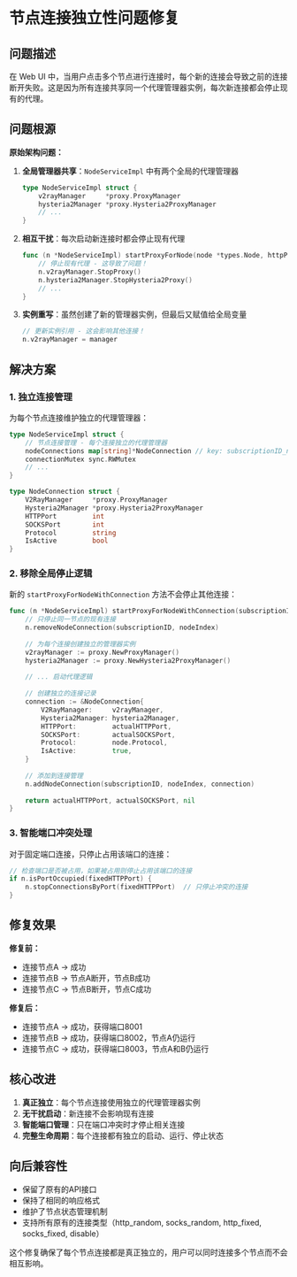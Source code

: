 # 节点连接独立性问题修复

## 问题描述

在 Web UI 中，当用户点击多个节点进行连接时，每个新的连接会导致之前的连接断开失败。这是因为所有连接共享同一个代理管理器实例，每次新连接都会停止现有的代理。

## 问题根源

**原始架构问题：**

1. **全局管理器共享**：`NodeServiceImpl` 中有两个全局的代理管理器
   ```go
   type NodeServiceImpl struct {
       v2rayManager     *proxy.ProxyManager
       hysteria2Manager *proxy.Hysteria2ProxyManager
       // ...
   }
   ```

2. **相互干扰**：每次启动新连接时都会停止现有代理
   ```go
   func (n *NodeServiceImpl) startProxyForNode(node *types.Node, httpPort, socksPort int) (int, int, error) {
       // 停止现有代理 - 这导致了问题！
       n.v2rayManager.StopProxy()
       n.hysteria2Manager.StopHysteria2Proxy()
       // ...
   }
   ```

3. **实例重写**：虽然创建了新的管理器实例，但最后又赋值给全局变量
   ```go
   // 更新实例引用 - 这会影响其他连接！
   n.v2rayManager = manager
   ```

## 解决方案

### 1. 独立连接管理

为每个节点连接维护独立的代理管理器：

```go
type NodeServiceImpl struct {
    // 节点连接管理 - 每个连接独立的代理管理器
    nodeConnections map[string]*NodeConnection // key: subscriptionID_nodeIndex
    connectionMutex sync.RWMutex
    // ...
}

type NodeConnection struct {
    V2RayManager     *proxy.ProxyManager
    Hysteria2Manager *proxy.Hysteria2ProxyManager
    HTTPPort         int
    SOCKSPort        int
    Protocol         string
    IsActive         bool
}
```

### 2. 移除全局停止逻辑

新的 `startProxyForNodeWithConnection` 方法不会停止其他连接：

```go
func (n *NodeServiceImpl) startProxyForNodeWithConnection(subscriptionID string, nodeIndex int, node *types.Node, httpPort, socksPort int) (int, int, error) {
    // 只停止同一节点的现有连接
    n.removeNodeConnection(subscriptionID, nodeIndex)
    
    // 为每个连接创建独立的管理器实例
    v2rayManager := proxy.NewProxyManager()
    hysteria2Manager := proxy.NewHysteria2ProxyManager()
    
    // ... 启动代理逻辑
    
    // 创建独立的连接记录
    connection := &NodeConnection{
        V2RayManager:     v2rayManager,
        Hysteria2Manager: hysteria2Manager,
        HTTPPort:         actualHTTPPort,
        SOCKSPort:        actualSOCKSPort,
        Protocol:         node.Protocol,
        IsActive:         true,
    }
    
    // 添加到连接管理
    n.addNodeConnection(subscriptionID, nodeIndex, connection)
    
    return actualHTTPPort, actualSOCKSPort, nil
}
```

### 3. 智能端口冲突处理

对于固定端口连接，只停止占用该端口的连接：

```go
// 检查端口是否被占用，如果被占用则停止占用该端口的连接
if n.isPortOccupied(fixedHTTPPort) {
    n.stopConnectionsByPort(fixedHTTPPort)  // 只停止冲突的连接
}
```

## 修复效果

**修复前：**
- 连接节点A → 成功
- 连接节点B → 节点A断开，节点B成功
- 连接节点C → 节点B断开，节点C成功

**修复后：**
- 连接节点A → 成功，获得端口8001
- 连接节点B → 成功，获得端口8002，节点A仍运行
- 连接节点C → 成功，获得端口8003，节点A和B仍运行

## 核心改进

1. **真正独立**：每个节点连接使用独立的代理管理器实例
2. **无干扰启动**：新连接不会影响现有连接
3. **智能端口管理**：只在端口冲突时才停止相关连接
4. **完整生命周期**：每个连接都有独立的启动、运行、停止状态

## 向后兼容性

- 保留了原有的API接口
- 保持了相同的响应格式
- 维护了节点状态管理机制
- 支持所有原有的连接类型（http_random, socks_random, http_fixed, socks_fixed, disable）

这个修复确保了每个节点连接都是真正独立的，用户可以同时连接多个节点而不会相互影响。 